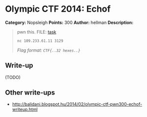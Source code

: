 # Olympic CTF 2014: Echof

**Category:** Nopsleigh
**Points:** 300
**Author:** hellman
**Description:**

> pwn this. FILE: [task](task)
>
> ```bash
> nc 109.233.61.11 3129
> ```
>
> _Flag format: `CTF{..32 hexes..}`_

## Write-up

(TODO)

## Other write-ups

* <http://balidani.blogspot.hu/2014/02/olympic-ctf-pwn300-echof-writeup.html>
